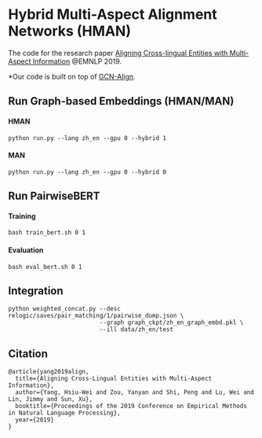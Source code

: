 # Hybrid Multi-Aspect Alignment Networks (HMAN)


The code for the research paper [Aligning Cross-lingual Entities with Multi-Aspect Information](https://cs.uwaterloo.ca/~jimmylin/publications/YangHW_etal_EMNLP2019.pdf) @EMNLP 2019. 

*Our code is built on top of [GCN-Align](https://github.com/1049451037/GCN-Align).

## Run Graph-based Embeddings (HMAN/MAN)

#### HMAN
```
python run.py --lang zh_en --gpu 0 --hybrid 1
```
#### MAN
```
python run.py --lang zh_en --gpu 0 --hybrid 0
```

## Run PairwiseBERT
#### Training
```
bash train_bert.sh 0 1
```
#### Evaluation
```
bash eval_bert.sh 0 1
```

## Integration
```
python weighted_concat.py --desc relogic/saves/pair_matching/1/pairwise_dump.json \ 
                          --graph graph_ckpt/zh_en_graph_embd.pkl \
                          --ill data/zh_en/test
```


## Citation
```
@article{yang2019align,
  title={Aligning Cross-Lingual Entities with Multi-Aspect Information},
  author={Yang, Hsiu-Wei and Zou, Yanyan and Shi, Peng and Lu, Wei and Lin, Jimmy and Sun, Xu},
  booktitle={Proceedings of the 2019 Conference on Empirical Methods in Natural Language Processing},
  year={2019}
}
```

